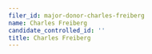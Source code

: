 ```yaml
---
filer_id: major-donor-charles-freiberg
name: Charles Freiberg
candidate_controlled_id: ''
title: Charles Freiberg
---
```

